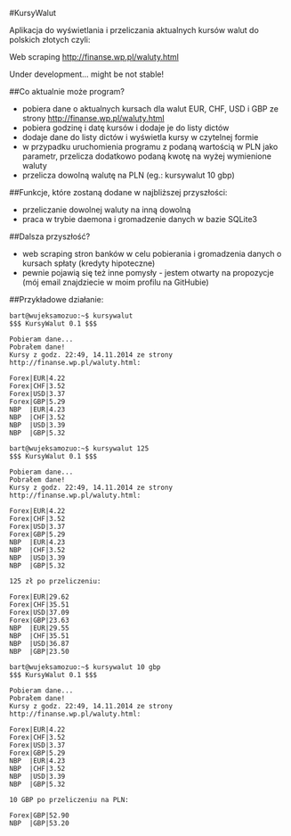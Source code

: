 #KursyWalut

Aplikacja do wyświetlania i przeliczania aktualnych kursów walut do polskich złotych czyli:

Web scraping http://finanse.wp.pl/waluty.html

Under development... might be not stable!

##Co aktualnie może program?

- pobiera dane o aktualnych kursach dla walut EUR, CHF, USD i GBP ze strony http://finanse.wp.pl/waluty.html
- pobiera godzinę i datę kursów i dodaje je do listy dictów
- dodaje dane do listy dictów i wyświetla kursy w czytelnej formie
- w przypadku uruchomienia programu z podaną wartością w PLN jako parametr, przelicza dodatkowo podaną kwotę na wyżej wymienione waluty
- przelicza dowolną walutę na PLN (eg.: kursywalut 10 gbp)

##Funkcje, które zostaną dodane w najbliższej przyszłości:

- przeliczanie dowolnej waluty na inną dowolną
- praca w trybie daemona i gromadzenie danych w bazie SQLite3

##Dalsza przyszłość?

- web scraping stron banków w celu pobierania i gromadzenia danych o kursach spłaty (kredyty hipoteczne)
- pewnie pojawią się też inne pomysły - jestem otwarty na propozycje (mój email znajdziecie w moim profilu na GitHubie)

##Przykładowe działanie:

<pre><code>bart@wujeksamozuo:~$ kursywalut
$$$ KursyWalut 0.1 $$$

Pobieram dane...
Pobrałem dane!
Kursy z godz. 22:49, 14.11.2014 ze strony http://finanse.wp.pl/waluty.html:

Forex|EUR|4.22
Forex|CHF|3.52
Forex|USD|3.37
Forex|GBP|5.29
NBP  |EUR|4.23
NBP  |CHF|3.52
NBP  |USD|3.39
NBP  |GBP|5.32

bart@wujeksamozuo:~$ kursywalut 125
$$$ KursyWalut 0.1 $$$

Pobieram dane...
Pobrałem dane!
Kursy z godz. 22:49, 14.11.2014 ze strony http://finanse.wp.pl/waluty.html:

Forex|EUR|4.22
Forex|CHF|3.52
Forex|USD|3.37
Forex|GBP|5.29
NBP  |EUR|4.23
NBP  |CHF|3.52
NBP  |USD|3.39
NBP  |GBP|5.32

125 zł po przeliczeniu:

Forex|EUR|29.62
Forex|CHF|35.51
Forex|USD|37.09
Forex|GBP|23.63
NBP  |EUR|29.55
NBP  |CHF|35.51
NBP  |USD|36.87
NBP  |GBP|23.50

bart@wujeksamozuo:~$ kursywalut 10 gbp
$$$ KursyWalut 0.1 $$$

Pobieram dane...
Pobrałem dane!
Kursy z godz. 22:49, 14.11.2014 ze strony http://finanse.wp.pl/waluty.html:

Forex|EUR|4.22
Forex|CHF|3.52
Forex|USD|3.37
Forex|GBP|5.29
NBP  |EUR|4.23
NBP  |CHF|3.52
NBP  |USD|3.39
NBP  |GBP|5.32

10 GBP po przeliczeniu na PLN:

Forex|GBP|52.90
NBP  |GBP|53.20</code></pre>
